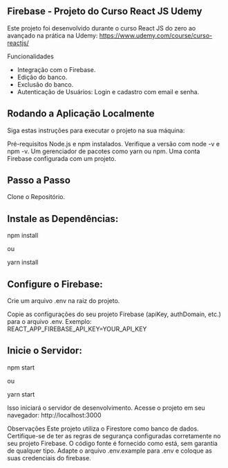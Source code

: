 ## Firebase - Projeto do Curso React JS Udemy
Este projeto foi desenvolvido durante o curso React JS do zero ao avançado na prática na Udemy: https://www.udemy.com/course/curso-reactjs/ 

Funcionalidades
- Integração com o Firebase.
- Edição do banco.
- Exclusão do banco.
- Autenticação de Usuários: Login e cadastro com email e senha.


## Rodando a Aplicação Localmente

Siga estas instruções para executar o projeto na sua máquina:

Pré-requisitos
Node.js e npm instalados. Verifique a versão com node -v e npm -v.
Um gerenciador de pacotes como yarn ou npm.
Uma conta Firebase configurada com um projeto.

## Passo a Passo

Clone o Repositório.


## Instale as Dependências:

npm install

ou

yarn install

## Configure o Firebase:

Crie um arquivo .env na raiz do projeto.

Copie as configurações do seu projeto Firebase (apiKey, authDomain, etc.) para o arquivo .env.
Exemplo:
REACT_APP_FIREBASE_API_KEY=YOUR_API_KEY


## Inicie o Servidor:

npm start

ou

yarn start

Isso iniciará o servidor de desenvolvimento. Acesse o projeto em seu navegador: http://localhost:3000

Observações
Este projeto utiliza o Firestore como banco de dados. Certifique-se de ter as regras de segurança configuradas corretamente no seu projeto Firebase.
O código fonte é fornecido como está, sem garantia de qualquer tipo.
Adapte o arquivo .env.example para .env e coloque as suas credenciais do firebase.
